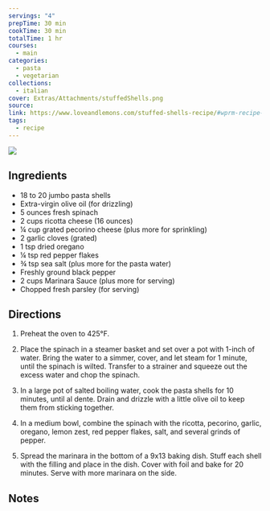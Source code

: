 ```yaml
---
servings: "4"
prepTime: 30 min
cookTime: 30 min
totalTime: 1 hr
courses:
  - main
categories:
  - pasta
  - vegetarian
collections:
  - italian
cover: Extras/Attachments/stuffedShells.png
source:
link: https://www.loveandlemons.com/stuffed-shells-recipe/#wprm-recipe-container-61127
tags:
  - recipe
---
```


![](Extras/Attachments/stuffedShells.png)


## Ingredients

- 18 to 20 jumbo pasta shells
- Extra-virgin olive oil (for drizzling)
- 5 ounces fresh spinach
- 2 cups ricotta cheese (16 ounces)
- ¼ cup grated pecorino cheese (plus more for sprinkling)
- 2 garlic cloves (grated)
- 1 tsp dried oregano
- ¼ tsp red pepper flakes
- ¾ tsp sea salt (plus more for the pasta water)
- Freshly ground black pepper
- 2 cups Marinara Sauce (plus more for serving)
- Chopped fresh parsley (for serving)


## Directions

1. Preheat the oven to 425°F.

2. Place the spinach in a steamer basket and set over a pot with 1-inch of water. Bring the water to a simmer, cover, and let steam for 1 minute, until the spinach is wilted. Transfer to a strainer and squeeze out the excess water and chop the spinach.

3. In a large pot of salted boiling water, cook the pasta shells for 10 minutes, until al dente. Drain and drizzle with a little olive oil to keep them from sticking together.

4. In a medium bowl, combine the spinach with the ricotta, pecorino, garlic, oregano, lemon zest, red pepper flakes, salt, and several grinds of pepper.

5. Spread the marinara in the bottom of a 9x13 baking dish. Stuff each shell with the filling and place in the dish. Cover with foil and bake for 20 minutes. Serve with more marinara on the side.


## Notes